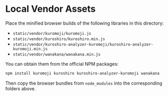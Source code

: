 # Local Vendor Assets

Place the minified browser builds of the following libraries in this directory:

- `static/vendor/kuromoji/kuromoji.js`
- `static/vendor/kuroshiro/kuroshiro.min.js`
- `static/vendor/kuroshiro-analyzer-kuromoji/kuroshiro-analyzer-kuromoji.min.js`
- `static/vendor/wanakana/wanakana.min.js`

You can obtain them from the official NPM packages:

```bash
npm install kuromoji kuroshiro kuroshiro-analyzer-kuromoji wanakana
```

Then copy the browser bundles from `node_modules` into the corresponding folders above.
